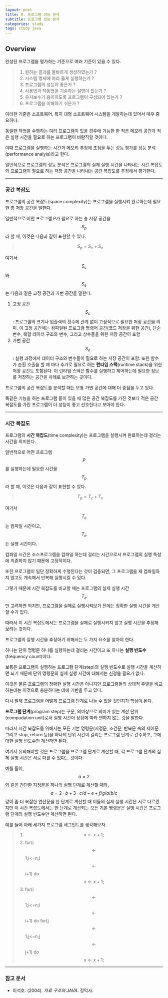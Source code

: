 ```yaml
---
layout: post
title: 8. 프로그램 성능 분석
subtitle: 프로그램 성능 분석
categories: study
tags: study java
---
```


## Overview

완성된 프로그램을 평가하는 기준으로 여러 기준이 있을 수 있다.

> 1. 원하는 결과를 올바르게 생성하였는가 ?
> 2. 시스템 명세에 따라 옳게 실행하는가 ?
> 3. 프로그램의 성능이 좋은가 ?
> 4. 사용법과 작동법을 기술하는 설명이 있는가 ?
> 5. 유지보수가 용이하도록 프로그램이 구성되어 있는가 ?
> 6. 프로그램을 이해하기 쉬운가 ?

이러한 기준은 소프트웨어, 특히 대형 소프트웨어 시스템을 개발하는데 있어서 매우 중요하다.

동일한 작업을 수행하는 여러 프로그램이 있을 경우에 가능한 한 적은 메모리 공간과 적은 실행 시간을 필요로 하는 프로그램이 바람직할 것이다.

이때 프로그램을 실행하는 시간과 메모리 추정에 초점을 두는 성능 평가를 성능 분석(performance analyis)라고 한다.

일반적으로 프로그램의 성능 분석은 프로그램의 실제 실행 시간을 나타내는 시간 복잡도와 프로그램이 필요로 하는 저장 공간을 나타내는 공간 복잡도를 추정해서 평가한다.

***

### 공간 복잡도

프로그램의 공간 복잡도(space complexity)는 프로그램을 실행시켜 완료하는데 필요한 총 저장 공간을 말한다.

일반적으로 어떤 프로그램 P가 필요로 하는 총 저장 공간을 $$S_p$$라 할 때, 이것은 다음과 같이 표현할 수 있다.

> $$S_p=S_c+S_e$$

여기서 $$S_c$$와 $$S_e$$는 다음과 같은 고정 공간과 가변 공간을 말한다.

1. 고정 공간 $$S_c$$ : 프로그램의 크기나 입출력의 횟수에 관계 없이 고정적으로 필요한 저장 공간을 의미. 이 고정 공간에는 컴파일된 프로그램 명령어 공간(코드 저장을 위한 공간), 단순 변수, 복합 데이터 구조와 변수, 그리고 상수들을 위한 저장 공간이 포함
2. 가변 공간 $$S_e$$ : 실행 과정에서 데이터 구조와 변수들이 필요로 하는 저장 공간이 포함. 또한 함수가 순환 호출을 할 때 마다 추가로 필요로 하는 **런타임 스택**(runtime stack)을 위한 저장 공간도 포함된다. 이 런타임 스택은 함수를 실행하고 제어하는데 필요한 정보를 저장하는 공간을 차례로 보관하는 곳이다.

프로그램의 공간 복잡도를 분석할 때는 보통 가변 공간에 대해 더 중점을 두고 있다.

똑같은 기능을 하는 프로그램 들이 있을 때 많은 공간 복잡도를 가진 것보다 적은 공간 복잡도를 가진 프로그램이 더 성능이 좋고 선호한다고 보아야 한다.

***

### 시간 복잡도

프로그램의 **시간 복잡도**(time complexity)는 프로그램을 실행시켜 완료하는데 걸리는 시간을 의미한다.

일반적으로 어떤 프로그램 $$P$$를 실행하는데 필요한 시간을 $$T_p$$라 할 때, 이것은 다음과 같이 표현할 수 있다.

> $$T_p=T_c+T_e$$

여기서 $$T_c$$는 컴파일 시간이고, $$T_e$$는 실행 시간이다.

컴파일 시간은 소스프로그램을 컴파일 하는데 걸리는 시간으로서 프로그램의 실행 특성에 의존하지 않기 때문에 고정적이다.

또한 프로그램이 일단 정확하게 수행된다는 것이 검증되면, 그 프로그램을 재 컴파일하지 않고도 계속해서 반복해 실행시킬 수 있다. 

그렇기 때문에 시간 복잡도를 비교할 때는 프로그램의 실제 실행 시간 $$T_e$$만 고려하면 되지만, 프로그램을 실제로 실행시켜보기 전에는 정확한 실행 시간을 계산할 수가 없다.

따라서 이 시간 복잡도에서는 프로그램을 실제로 실행시키지 않고 실행 시간을 추정해 보려는 것이다.

프로그램의 실행 시간을 추정하기 위해서는 두 가지 요소를 알아야 한다.

하나는 단위 명령문 하나를 실행하는데 걸리는 시간이고 또 하나는 **실행 빈도수**(frequency count)이다.

보통은 프로그램이 실행하는 프로그램 단계(step)의 실행 빈도수로 실행 시간을 계산하면 되기 때문에 단위 명령문의 실제 실행 시간에 대해서는 신경쓸 필요가 없다.

이것은 물론 프로그램의 정확한 실행 시간은 아니지만 프로그램들의 상대적 우열을 비교하는데는 이것으로 충분하다는 데에 기반을 두고 있다.

다시 말해 프로그램을 어떻게 프로그램 단계로 나눌 수 있을 것인지가 핵심이 된다.

**프로그램 단계**(program step)는 구문, 의미상으로 의미가 있는 계산 단위(compudation unit)로서 실행 시간이 상황에 따라 변하지 않는 것을 말한다.

따라서 시간 복잡도를 위해서는 모든 기본 명령문(지정문, 조건문, 반복문 속의 제어문 그리고 stop, return 등)을 하나의 단위 시간이 걸리는 프로그램 단계로 간주하고, 그에 대한 실행 빈도수만 계산하면 된다.

여기서 유의해야할 것은 프로그램을 프로그램 단계로 계산할 때, 각 프로그램 단계의 실제 실행 시간은 서로 다를 수 있다는 것이다.

예를 들어, $$a=2$$와 같은 간단한 지정문을 하나의 실행 단계로 계산할 때와, $$a=2\cdot b+3\cdot c/d-e+f/g/a/b/c$$ 같이 좀 더 복잡한 연산문을 한 단계로 계산할 때 이들의 실제 실행 시간은 서로 다르겠지만 이 시간 복잡도에서는 한 단계로 계산되는 모든 기본 명령문은 실행 시간은 프로그램 단계의 실행 빈도수만 계산하면 된다.

예를 들어 아래 세가지 프로그램 세그먼트를 생각해보자.

> 1. $$x\gets x+1;$$
> 2. for(i$$\gets$$ 1;i<=n;i$$\gets$$i+1) do
>       $$x\gets x+1;$$
> 3. for(i$$\gets$$ 1;i<=n;i$$\gets$$i+1) do
>       for(j$$\gets$$ 1;j<=n;j$$\gets$$j+1) do
>           $$x\gets x+1;$$

***

### 참고 문서
- 이석호. (2004). *자료 구조와 JAVA*. 정익사.
